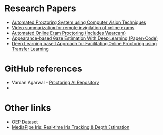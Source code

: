 # Research Papers
- [Automated Proctoring System using Computer Vision Techniques](https://ieeexplore.ieee.org/abstract/document/9526411)
- [Video summarization for remote invigilation of online exams](https://ieeexplore.ieee.org/abstract/document/7477704)
- [Automated Online Exam Proctoring (Includes Wearcam)](https://ieeexplore.ieee.org/abstract/document/7828141)
- [Appearance-based Gaze Estimation With Deep Learning (Paper+Code)](https://paperswithcode.com/paper/appearance-based-gaze-estimation-with-deep)
- [Deep Learning based Approach for Facilitating Online Proctoring using Transfer Learning](https://ieeexplore.ieee.org/abstract/document/9465530)

# GitHub references
- Vardan Agarwal - [Proctoring AI Repository](https://github.com/vardanagarwal/Proctoring-AI)
- 

# Other links
- [OEP Dataset](http://cvlab.cse.msu.edu/oep-dataset.html)
- [MediaPipe Iris: Real-time Iris Tracking & Depth Estimation](https://blog.research.google/2020/08/mediapipe-iris-real-time-iris-tracking.html)
